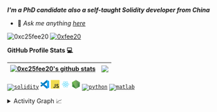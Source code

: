 <em><b>I'm a PhD candidate also a self-taught Solidity developer from China</b></em>

- 💬 <em>Ask me anything [here](https://github.com/0xc25fee20/0xc25fee20/issues)</em>

<p align="left"> <img src="https://komarev.com/ghpvc/?username=0xc25fee20&label=Profile%20views&color=0080ff&&style=flat" alt="0xc25fee20" />
<a href="https://twitter.com/0xfee20" target="_Blank"><img src="https://img.shields.io/twitter/follow/0xfee20?label=Follow&style=social" alt="0xfee20" /></a></p>

**GitHub Profile Stats 💻**

| <a href="https://github.com/0xc25fee20"><img align="center" src="https://github-readme-stats.vercel.app/api?username=0xc25fee20&show_icons=true&include_all_commits=true&theme=buefy&hide_border=true" alt="0xc25fee20's github stats" /></a> | <a href="https://github.com/0xc25fee20"><img align="center" src="https://github-readme-stats.vercel.app/api/top-langs/?username=0xc25fee20&layout=compact&theme=buefy&hide_border=true" /></a> |
| ------------- | ------------- |

<code><a href="https://soliditylang.org/" target="_blank" title="solidity"><img height="20" alt="solidity" 
src="https://docs.soliditylang.org/en/v0.8.15/_static/logo.svg"></a></code>
<code><a href="https://code.visualstudio.com/" title="vscode"><img height="20" alt="VSCode" 
src="https://raw.githubusercontent.com/github/explore/80688e429a7d4ef2fca1e82350fe8e3517d3494d/topics/visual-studio-code/visual-studio-code.png"></a></code>
<code><a href="https://www.javascript.com/" title="javascript"><img height="20" alt="javascript" src="https://raw.githubusercontent.com/github/explore/80688e429a7d4ef2fca1e82350fe8e3517d3494d/topics/javascript/javascript.png"></a></code>
<code><a href="https://reactjs.org/" title="react"><img height="20" alt="react" 
src="https://raw.githubusercontent.com/github/explore/80688e429a7d4ef2fca1e82350fe8e3517d3494d/topics/react/react.png"></a></code>
<code><a href="https://nodejs.org/" title="nodejs"><img height="20" alt="nodejs" 
src="https://raw.githubusercontent.com/github/explore/80688e429a7d4ef2fca1e82350fe8e3517d3494d/topics/nodejs/nodejs.png"></a></code>
<code><a href="https://www.python.org/" title="python"><img height="20" alt="python" 
src="https://upload.wikimedia.org/wikipedia/commons/c/c3/Python-logo-notext.svg"></a></code>
<code><a href="https://www.mathworks.com/" title="matlab"><img height="20" alt="matlab" 
src="https://upload.wikimedia.org/wikipedia/commons/2/21/Matlab_Logo.png"></a></code>


<details>
<summary>Activity Graph 📈</summary>
<a href="https://github.com/0xc25fee20"><img alt="0xc25fee20's Activity Graph" src="https://activity-graph.herokuapp.com/graph/?username=0xc25fee20&bg_color=fff&color=000&line=cc66ff&point=000&hide_border=true" /></a>
</details>
